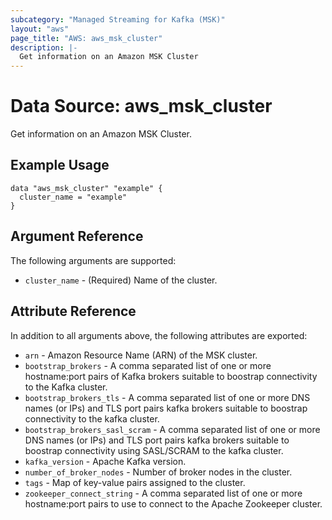 ```yaml
---
subcategory: "Managed Streaming for Kafka (MSK)"
layout: "aws"
page_title: "AWS: aws_msk_cluster"
description: |-
  Get information on an Amazon MSK Cluster
---
```


# Data Source: aws_msk_cluster

Get information on an Amazon MSK Cluster.

## Example Usage

```hcl
data "aws_msk_cluster" "example" {
  cluster_name = "example"
}
```

## Argument Reference

The following arguments are supported:

* `cluster_name` - (Required) Name of the cluster.

## Attribute Reference

In addition to all arguments above, the following attributes are exported:

* `arn` - Amazon Resource Name (ARN) of the MSK cluster.
* `bootstrap_brokers` - A comma separated list of one or more hostname:port pairs of Kafka brokers suitable to boostrap connectivity to the Kafka cluster.
* `bootstrap_brokers_tls` - A comma separated list of one or more DNS names (or IPs) and TLS port pairs kafka brokers suitable to boostrap connectivity to the kafka cluster.
* `bootstrap_brokers_sasl_scram` - A comma separated list of one or more DNS names (or IPs) and TLS port pairs kafka brokers suitable to boostrap connectivity using SASL/SCRAM to the kafka cluster.
* `kafka_version` - Apache Kafka version.
* `number_of_broker_nodes` - Number of broker nodes in the cluster.
* `tags` - Map of key-value pairs assigned to the cluster.
* `zookeeper_connect_string` - A comma separated list of one or more hostname:port pairs to use to connect to the Apache Zookeeper cluster.
